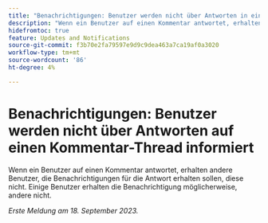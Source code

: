 ```yaml
---
title: "Benachrichtigungen: Benutzer werden nicht über Antworten in einem Kommentar-Thread benachrichtigt"
description: "Wenn ein Benutzer auf einen Kommentar antwortet, erhalten andere Benutzer, die Benachrichtigungen für die Antwort erhalten sollen, diese nicht. Einige Benutzer erhalten die Benachrichtigung möglicherweise, andere nicht."
hidefromtoc: true
feature: Updates and Notifications
source-git-commit: f3b70e2fa79597e9d9c9dea463a7ca19af0a3020
workflow-type: tm+mt
source-wordcount: '86'
ht-degree: 4%

---
```



# Benachrichtigungen: Benutzer werden nicht über Antworten auf einen Kommentar-Thread informiert

Wenn ein Benutzer auf einen Kommentar antwortet, erhalten andere Benutzer, die Benachrichtigungen für die Antwort erhalten sollen, diese nicht. Einige Benutzer erhalten die Benachrichtigung möglicherweise, andere nicht.

_Erste Meldung am 18. September 2023._
